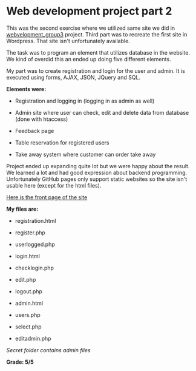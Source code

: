 # Web development project part 2

This was the second exercise where we utilized same site we did in [webvelopment_group3](https://github.com/jenhakk/webdevelopment_group3) project. Third part was to recreate the first site in Wordpress. That site isn't unfortunately available. 

The task was to program an element that utilizes database in the website. We kind of overdid this an ended up doing five different elements.

My part was to create registration and login for the user and admin. It is executed using forms, AJAX, JSON, JQuery and SQL.

**Elements were:**

- Registration and logging in (logging in as admin as well)

- Admin site where user can check, edit and delete data from database (done with htaccess)

- Feedback page

- Table reservation for registered users

- Take away system where customer can order take away

Project ended up expanding quite lot but we were happy about the result. We learned a lot and had good expression about backend programming. Unfortunately GitHub pages only support static websites so the site isn't usable here (except for the html files).

[Here is the front page of the site](http://shell.hamk.fi/~jenna20100/Projekti/web-development/index.html)

**My files are:**

- registration.html

- register.php

- userlogged.php

- login.html

- checklogin.php

- edit.php

- logout.php

- admin.html

- users.php

- select.php

- editadmin.php



*Secret folder contains admin files*

**Grade: 5/5**


